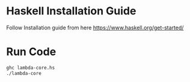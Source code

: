 # Haskell Installation Guide
Follow Installation guide from here https://www.haskell.org/get-started/

# Run Code
```sh
ghc lambda-core.hs
./lambda-core
```

